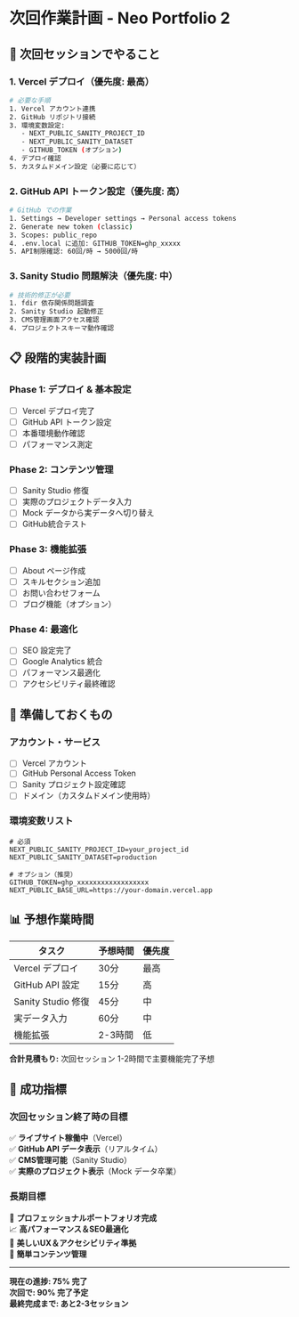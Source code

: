 # 次回作業計画 - Neo Portfolio 2

## 🚀 次回セッションでやること

### 1. Vercel デプロイ（優先度: 最高）
```bash
# 必要な手順
1. Vercel アカウント連携
2. GitHub リポジトリ接続
3. 環境変数設定:
   - NEXT_PUBLIC_SANITY_PROJECT_ID
   - NEXT_PUBLIC_SANITY_DATASET
   - GITHUB_TOKEN (オプション)
4. デプロイ確認
5. カスタムドメイン設定（必要に応じて）
```

### 2. GitHub API トークン設定（優先度: 高）
```bash
# GitHub での作業
1. Settings → Developer settings → Personal access tokens
2. Generate new token (classic)
3. Scopes: public_repo
4. .env.local に追加: GITHUB_TOKEN=ghp_xxxxx
5. API制限確認: 60回/時 → 5000回/時
```

### 3. Sanity Studio 問題解決（優先度: 中）
```bash
# 技術的修正が必要
1. fdir 依存関係問題調査
2. Sanity Studio 起動修正
3. CMS管理画面アクセス確認
4. プロジェクトスキーマ動作確認
```

## 📋 段階的実装計画

### Phase 1: デプロイ & 基本設定
- [ ] Vercel デプロイ完了
- [ ] GitHub API トークン設定
- [ ] 本番環境動作確認
- [ ] パフォーマンス測定

### Phase 2: コンテンツ管理
- [ ] Sanity Studio 修復
- [ ] 実際のプロジェクトデータ入力
- [ ] Mock データから実データへ切り替え
- [ ] GitHub統合テスト

### Phase 3: 機能拡張
- [ ] About ページ作成
- [ ] スキルセクション追加
- [ ] お問い合わせフォーム
- [ ] ブログ機能（オプション）

### Phase 4: 最適化
- [ ] SEO 設定完了
- [ ] Google Analytics 統合
- [ ] パフォーマンス最適化
- [ ] アクセシビリティ最終確認

## 🔧 準備しておくもの

### アカウント・サービス
- [ ] Vercel アカウント
- [ ] GitHub Personal Access Token
- [ ] Sanity プロジェクト設定確認
- [ ] ドメイン（カスタムドメイン使用時）

### 環境変数リスト
```env
# 必須
NEXT_PUBLIC_SANITY_PROJECT_ID=your_project_id
NEXT_PUBLIC_SANITY_DATASET=production

# オプション（推奨）
GITHUB_TOKEN=ghp_xxxxxxxxxxxxxxxxxx
NEXT_PUBLIC_BASE_URL=https://your-domain.vercel.app
```

## 📊 予想作業時間

| タスク | 予想時間 | 優先度 |
|--------|----------|---------|
| Vercel デプロイ | 30分 | 最高 |
| GitHub API 設定 | 15分 | 高 |
| Sanity Studio 修復 | 45分 | 中 |
| 実データ入力 | 60分 | 中 |
| 機能拡張 | 2-3時間 | 低 |

**合計見積もり:** 次回セッション 1-2時間で主要機能完了予想

## 🎯 成功指標

### 次回セッション終了時の目標
✅ **ライブサイト稼働中**（Vercel）  
✅ **GitHub API データ表示**（リアルタイム）  
✅ **CMS管理可能**（Sanity Studio）  
✅ **実際のプロジェクト表示**（Mock データ卒業）

### 長期目標
🚀 **プロフェッショナルポートフォリオ完成**  
📈 **高パフォーマンス＆SEO最適化**  
🎨 **美しいUX＆アクセシビリティ準拠**  
🔧 **簡単コンテンツ管理**

---

**現在の進捗: 75% 完了**  
**次回で: 90% 完了予定**  
**最終完成まで: あと2-3セッション**
